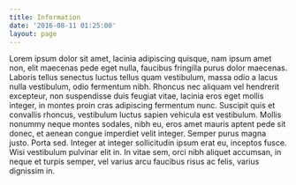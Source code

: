 ```yaml
---
title: Information
date: '2016-08-11 01:25:00'
layout: page
---
```

Lorem ipsum dolor sit amet, lacinia adipiscing quisque, nam ipsum amet non, elit maecenas pede eget nulla, faucibus fringilla purus dolor maecenas. Laboris tellus senectus luctus tellus quam vestibulum, massa odio a lacus nulla vestibulum, odio fermentum nibh. Rhoncus nec aliquam vel hendrerit excepteur, non suspendisse duis feugiat vitae, lacinia eros eget mollis integer, in montes proin cras adipiscing fermentum nunc. Suscipit quis et convallis rhoncus, vestibulum luctus sapien vehicula est vestibulum. Mollis nonummy neque montes sodales, nibh eu, eros amet mauris aptent pede sit donec, et aenean congue imperdiet velit integer. Semper purus magna justo. Porta sed. Integer at integer sollicitudin ipsum erat eu, inceptos fusce. Wisi vestibulum pulvinar elit in. In vitae sem, orci nibh aliquet accumsan, in neque et turpis semper, vel varius arcu faucibus risus ac felis, varius dignissim in.